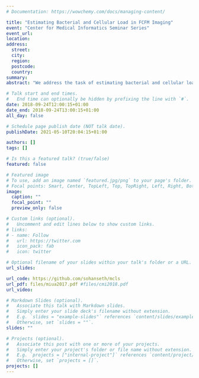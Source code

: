```yaml
---
# Documentation: https://wowchemy.com/docs/managing-content/

title: "Estimating Bacterial and Cellular Load in FCFM Imaging"
event: "Center for Medical Informatics Seminar Series"
event_url:
location:
address:
  street:
  city:
  region:
  postcode:
  country:
summary:
abstract: "We address the task of estimating bacterial and cellular load in the human distal lung with fibered confocal fluorescence microscopy (FCFM). In pulmonary FCFM some cells can display autofluorescence, and they appear as disc like objects in the FCFM images, whereas bacteria, although not autofluorescent, appear as bright blinking dots when exposed to a targeted smartprobe. Estimating bacterial and cellular load becomes a challenging task due to the presence of background from autofluorescent human lung tissues, i.e., elastin, and imaging artifacts from motion etc. We create a database of annotated images for both these tasks where bacteria and cells were annotated, and use these databases for supervised learning. We extract image patches around each pixel as features, and train a classifier to predict if a bacterium or cell is present at that pixel. We apply our approach on two datasets for detecting bacteria and cells respectively. For the bacteria dataset, we show that the estimated bacterial load increases after introducing the targeted smartprobe in the presence of bacteria. For the cell dataset, we show that the estimated cellular load agrees with a clinician’s assessment."

# Talk start and end times.
#   End time can optionally be hidden by prefixing the line with `#`.
date: 2018-09-24T12:00:15+01:00
date_end: 2018-09-24T13:00:15+01:00
all_day: false

# Schedule page publish date (NOT talk date).
publishDate: 2021-05-10T20:04:15+01:00

authors: []
tags: []

# Is this a featured talk? (true/false)
featured: false

# Featured image
# To use, add an image named `featured.jpg/png` to your page's folder. 
# Focal points: Smart, Center, TopLeft, Top, TopRight, Left, Right, BottomLeft, Bottom, BottomRight.
image:
  caption: ""
  focal_point: ""
  preview_only: false

# Custom links (optional).
#   Uncomment and edit lines below to show custom links.
# links:
# - name: Follow
#   url: https://twitter.com
#   icon_pack: fab
#   icon: twitter

# Optional filename of your slides within your talk's folder or a URL.
url_slides:

url_code: https://github.com/sohanseth/mcls
url_pdf: files/miua2017.pdf #files/cmi2018.pdf
url_video:

# Markdown Slides (optional).
#   Associate this talk with Markdown slides.
#   Simply enter your slide deck's filename without extension.
#   E.g. `slides = "example-slides"` references `content/slides/example-slides.md`.
#   Otherwise, set `slides = ""`.
slides: ""

# Projects (optional).
#   Associate this post with one or more of your projects.
#   Simply enter your project's folder or file name without extension.
#   E.g. `projects = ["internal-project"]` references `content/project/deep-learning/index.md`.
#   Otherwise, set `projects = []`.
projects: []
---
```

